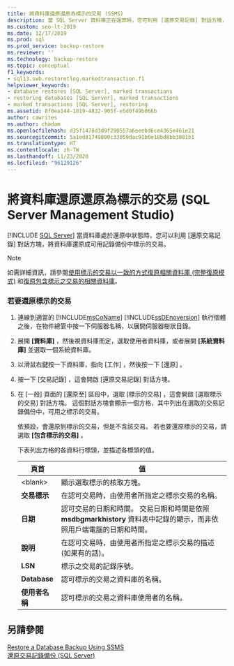 ```yaml
---
title: 將資料庫還原還原為標示的交易 (SSMS)
description: 當 SQL Server 資料庫正在還原時，您可利用 [還原交易記錄] 對話方塊，將資料庫還原成可用記錄備份中標示的交易。
ms.custom: seo-lt-2019
ms.date: 12/17/2019
ms.prod: sql
ms.prod_service: backup-restore
ms.reviewer: ''
ms.technology: backup-restore
ms.topic: conceptual
f1_keywords:
- sql13.swb.restoretlog.markedtransaction.f1
helpviewer_keywords:
- database restores [SQL Server], marked transactions
- restoring databases [SQL Server], marked transactions
- marked transactions [SQL Server], restoring
ms.assetid: 8f0ea144-1819-4832-905f-e5d0f49b066b
author: cawrites
ms.author: chadam
ms.openlocfilehash: d35f1478d3d9f290557a6eeebd6ce4365e461e21
ms.sourcegitcommit: 5a1ed81749800c33059dac91b0e18bd8bb3081b1
ms.translationtype: HT
ms.contentlocale: zh-TW
ms.lasthandoff: 11/23/2020
ms.locfileid: "96129126"
---
```

# <a name="restore-a-database-to-a-marked-transaction-sql-server-management-studio"></a>將資料庫還原還原為標示的交易 (SQL Server Management Studio)
 [!INCLUDE [SQL Server](../../includes/applies-to-version/sqlserver.md)]
  當資料庫處於還原中狀態時，您可以利用 [還原交易記錄]  對話方塊，將資料庫還原成可用記錄備份中標示的交易。  
  
> [!NOTE]  
>  如需詳細資訊，請參閱[使用標示的交易以一致的方式復原相關資料庫 &#40;完整復原模式&#41;](../../relational-databases/backup-restore/use-marked-transactions-to-recover-related-databases-consistently.md) 和[復原包含標示之交易的相關資料庫](../../relational-databases/backup-restore/recovery-of-related-databases-that-contain-marked-transaction.md)。  
  
### <a name="to-restore-a-marked-transaction"></a>若要還原標示的交易  
  
1.  連線到適當的 [!INCLUDE[msCoName](../../includes/msconame-md.md)] [!INCLUDE[ssDEnoversion](../../includes/ssdenoversion-md.md)] 執行個體之後，在物件總管中按一下伺服器名稱，以展開伺服器樹狀目錄。  
  
2.  展開 **[資料庫]** ，然後視資料庫而定，選取使用者資料庫，或者展開 **[系統資料庫]** 並選取一個系統資料庫。  
  
3.  以滑鼠右鍵按一下資料庫，指向 [工作]  ，然後按一下 [還原]  。  
  
4.  按一下 [交易記錄]  ，這會開啟 [還原交易記錄]  對話方塊。  
  
5.  在 [一般]  頁面的 [還原至]  區段中，選取 [標示的交易]  ，這會開啟 [選取標示的交易]  對話方塊。 這個對話方塊會顯示一個方格，其中列出在選取的交易記錄備份中，可用之標示的交易。  
  
     依預設，會還原到標示的交易，但是不含該交易。 若也要還原標示的交易，請選取 **[包含標示的交易]** 。  
  
     下表列出方格的各資料行標頭，並描述各標頭的值。  
  
    |頁首|值|  
    |------------|-----------|  
    |\<blank>|顯示選取標示的核取方塊。|  
    |**交易標示**|在認可交易時，由使用者所指定之標示交易的名稱。|  
    |**日期**|認可交易的日期和時間。 交易日期和時間是依照 **msdbgmarkhistory** 資料表中記錄的顯示，而非依照用戶端電腦的日期和時間。|  
    |**說明**|在認可交易時，由使用者所指定之標示交易的描述 (如果有的話)。|  
    |**LSN**|標示之交易的記錄序號。|  
    |**Database**|認可標示的交易之資料庫的名稱。|  
    |**使用者名稱**|認可標示的交易之資料庫使用者的名稱。|  
  
## <a name="see-also"></a>另請參閱  
 [Restore a Database Backup Using SSMS](../../relational-databases/backup-restore/restore-a-database-backup-using-ssms.md)   
 [還原交易記錄備份 &#40;SQL Server&#41;](../../relational-databases/backup-restore/restore-a-transaction-log-backup-sql-server.md)  
  
  
